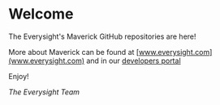 # Welcome

The Everysight's Maverick GitHub repositories are here!

More about Maverick can be found at [www.everysight.com](www.everysight.com) and in our [developers portal](https://everysight.github.io/maverick_docs)

Enjoy!

_The Everysight Team_
